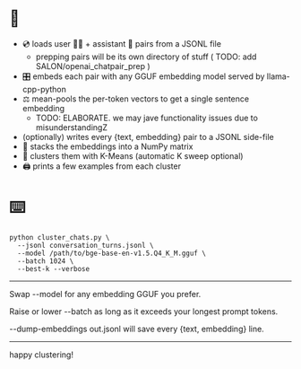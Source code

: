 
# 📓
- 💿 loads user 🧑🏻 + assistant 🤖 pairs from a JSONL file
  - prepping pairs will be its own directory of stuff ( TODO: add SALON/openai_chatpair_prep )
- 🎛️ embeds each pair with any GGUF embedding model served by llama-cpp-python
- ⚖️ mean-pools the per-token vectors to get a single sentence embedding
  - TODO: ELABORATE. we may jave functionality issues due to misunderstandingZ
- (optionally) writes every {text, embedding} pair to a JSONL side-file
- 🥞 stacks the embeddings into a NumPy matrix
- 📑 clusters them with K-Means (automatic K sweep optional)
- 🖨️ prints a few examples from each cluster



# ⌨️

```shell
python cluster_chats.py \
  --jsonl conversation_turns.jsonl \
  --model /path/to/bge-base-en-v1.5.Q4_K_M.gguf \
  --batch 1024 \
  --best-k --verbose
```

---

Swap --model for any embedding GGUF you prefer.

Raise or lower --batch as long as it exceeds your longest prompt tokens.

--dump-embeddings out.jsonl will save every {text, embedding} line.

---

happy clustering!
